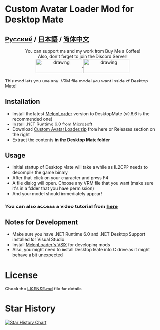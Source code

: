 # Custom Avatar Loader Mod for Desktop Mate
## [Русский](https://github.com/YusufOzmen01/desktopmate-custom-avatar-loader/blob/main/README_RU.md) / [日本語](https://github.com/YusufOzmen01/desktopmate-custom-avatar-loader/blob/main/README_JP.md) / [简体中文](https://github.com/yuhan2680/desktopmate-custom-avatar-loader/blob/main/README_ZH.md)

<div align="center">
You can support me and my work from Buy Me a Coffee!<br>
Also, don't forget to join the Discord Server!<br>
<a href="https://buymeacoffee.com/sergiomarquina">
<img src="https://i.imgur.com/l7NBjqk.png" alt="drawing" width="150" height="45" align="center">
</a>
<a href="https://discord.gg/cS5nTz82Pe">
<img src="https://images-wixmp-ed30a86b8c4ca887773594c2.wixmp.com/f/dfb00471-ff2a-408e-a085-5e722a9a0cc0/db0lvt8-6d2a5cb1-3a30-4371-8bab-c97b8a69df98.png?token=eyJ0eXAiOiJKV1QiLCJhbGciOiJIUzI1NiJ9.eyJzdWIiOiJ1cm46YXBwOjdlMGQxODg5ODIyNjQzNzNhNWYwZDQxNWVhMGQyNmUwIiwiaXNzIjoidXJuOmFwcDo3ZTBkMTg4OTgyMjY0MzczYTVmMGQ0MTVlYTBkMjZlMCIsIm9iaiI6W1t7InBhdGgiOiJcL2ZcL2RmYjAwNDcxLWZmMmEtNDA4ZS1hMDg1LTVlNzIyYTlhMGNjMFwvZGIwbHZ0OC02ZDJhNWNiMS0zYTMwLTQzNzEtOGJhYi1jOTdiOGE2OWRmOTgucG5nIn1dXSwiYXVkIjpbInVybjpzZXJ2aWNlOmZpbGUuZG93bmxvYWQiXX0.DwCBSmipmF_tFvDSx_nTIk7m5LzQ8pipxUsJMdOvwII" alt="drawing" width="150" height="45" align="center">
</a>
  <br><br>
</div>
This mod lets you use any .VRM file model you want inside of Desktop Mate!

## Installation
- Install the latest [MelonLoader](https://github.com/LavaGang/MelonLoader/releases/download/v0.6.6/MelonLoader.Installer.exe) version to DesktopMate (v0.6.6 is the recommended one)
- Install .NET Runtime 6.0 from [Microsoft](https://dotnet.microsoft.com/en-us/download/dotnet/thank-you/runtime-desktop-6.0.36-windows-x64-installer)
- Download [Custom Avatar Loader.zip](https://github.com/YusufOzmen01/desktopmate-custom-avatar-loader/releases/latest/download/CustomAvatarLoader.zip) from here or Releases section on the right
- Extract the contents **in the Desktop Mate folder**

## Usage
- Initial startup of Desktop Mate will take a while as IL2CPP needs to decompile the game binary
- After that, click on your character and press F4
- A file dialog will open. Choose any VRM file that you want (make sure it's in a folder that you have permission)
- And your model should immediately appear!

### You can also access a video tutorial from [here](https://youtu.be/CqjfT6QzRLM)

## Notes for Development
- Make sure you have .NET Runtime 6.0 and .NET Desktop Support installed for Visual Studio
- Install [MelonLoader's VSIX](https://github.com/TrevTV/MelonLoader.VSWizard/releases) for developing mods
- Also, you might need to install Desktop Mate into C drive as it might behave a bit unexpected

# License
Check the [LICENSE.md](LICENSE.md) file for details

# Star History

[![Star History Chart](https://api.star-history.com/svg?repos=YusufOzmen01/desktopmate-custom-avatar-loader&type=Date)](https://star-history.com/#YusufOzmen01/desktopmate-custom-avatar-loader&Date)